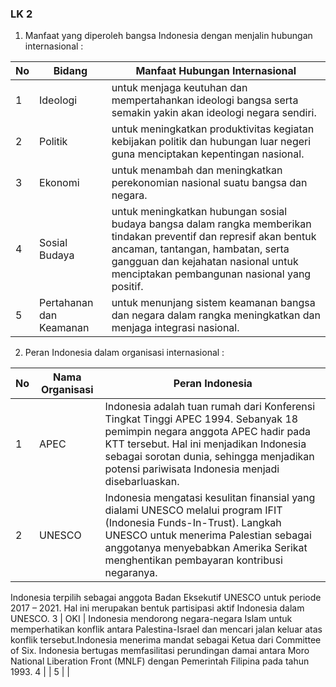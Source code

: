 ### LK 2

1. Manfaat yang diperoleh bangsa Indonesia dengan menjalin hubungan internasional : 

No | Bidang | Manfaat Hubungan Internasional
---|---|---
 1 | Ideologi | untuk menjaga keutuhan dan mempertahankan ideologi bangsa serta semakin yakin akan ideologi negara sendiri. 
2 | Politik | untuk meningkatkan produktivitas kegiatan kebijakan politik dan hubungan luar negeri guna menciptakan kepentingan nasional.
3 | Ekonomi | untuk menambah dan meningkatkan perekonomian nasional suatu bangsa dan negara.
4 | Sosial Budaya | untuk meningkatkan hubungan sosial budaya bangsa dalam rangka memberikan tindakan preventif dan represif akan bentuk ancaman, tantangan, hambatan, serta gangguan dan kejahatan nasional untuk menciptakan pembangunan nasional yang positif.
5 | Pertahanan dan Keamanan | untuk menunjang sistem keamanan bangsa dan negara dalam rangka meningkatkan dan menjaga integrasi nasional.



2. Peran Indonesia dalam organisasi internasional :

No | Nama Organisasi | Peran Indonesia
--|--|--
1 | APEC | Indonesia adalah tuan rumah dari Konferensi Tingkat Tinggi APEC 1994. Sebanyak 18 pemimpin negara anggota APEC hadir pada KTT tersebut. Hal ini menjadikan Indonesia sebagai sorotan dunia, sehingga menjadikan potensi pariwisata Indonesia menjadi disebarluaskan.
2 | UNESCO | Indonesia mengatasi kesulitan finansial yang dialami UNESCO melalui program IFIT (Indonesia Funds-In-Trust). Langkah UNESCO untuk menerima Palestian sebagai anggotanya menyebabkan Amerika Serikat menghentikan pembayaran kontribusi negaranya.
Indonesia terpilih sebagai anggota Badan Eksekutif UNESCO untuk periode 2017 – 2021. Hal ini merupakan bentuk partisipasi aktif Indonesia dalam UNESCO.
3 | OKI | Indonesia mendorong negara-negara Islam untuk memperhatikan konflik antara Palestina-Israel dan mencari jalan keluar atas konflik tersebut.Indonesia menerima mandat sebagai Ketua dari Committee of Six. Indonesia bertugas memfasilitasi perundingan damai antara Moro National Liberation Front (MNLF) dengan Pemerintah Filipina pada tahun 1993. 
4 |  | 
5 |  | 
